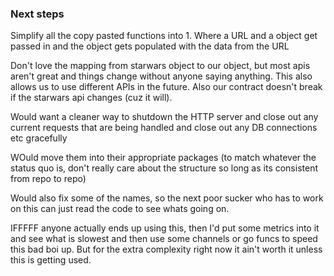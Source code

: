 ### Next steps 

Simplify all the copy pasted functions into 1. Where a URL and a object get passed in and the object gets populated with the data from the URL 

Don't love the mapping from starwars object to our object, but most apis aren't great and things change without anyone saying anything. This also allows us to use different APIs in the future. Also our contract doesn't break if the starwars api changes (cuz it will).

Would want a cleaner way to shutdown the HTTP server and close out any current requests that are being handled and close out any DB connections etc gracefully 

WOuld move them into their appropriate packages (to match whatever the status quo is, don't really care about the structure so long as its consistent from repo to repo)

Would also fix some of the names, so the next poor sucker who has to work on this can just read the code to see whats going on. 

IFFFFF anyone actually ends up using this, then I'd put some metrics into it and see what is slowest and then use some channels or go funcs to speed this bad boi up. But for the extra complexity right now it ain't worth it unless this is getting used.

